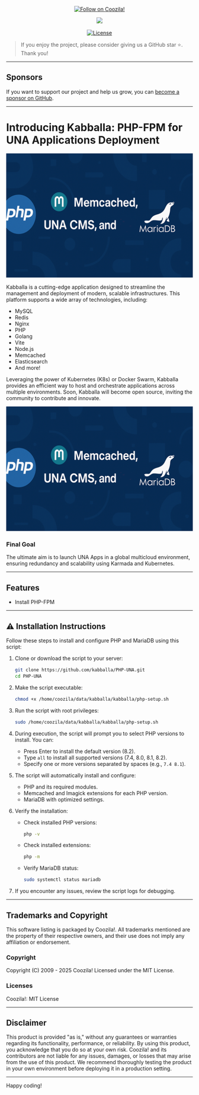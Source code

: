 <p align="center">
    <a href="https://www.coozila.com/plus/view-organization-profile/coozila" target="_blank">
        <img src="https://img.shields.io/badge/Follow_on-Coozila!-1c7ed6?style=flat" alt="Follow on Coozila!" />
    </a>
</p>

<p align="center">
    <img width="233px" height="auto" src="https://www.coozila.com/static/themes/prometheus/img/coozila.png" />
</p>

<p align="center">
    <a href="https://github.com/kabballa/PHP-UNA/dev/main/LICENSE" target="_blank">
        <img src="https://img.shields.io/badge/license-MIT-1c7ed6" alt="License" />
    </a>
</p>

> If you enjoy the project, please consider giving us a GitHub star ⭐️. Thank you!

---

## Sponsors

If you want to support our project and help us grow, you can [become a sponsor on GitHub](https://github.com/sponsors/coozila).

<p align="center">
    <a href="https://github.com/sponsors/coozila"></a>
</p>

---

# Introducing Kabballa: PHP-FPM for UNA Applications Deployment

<p align="center">
    <img src="assets/php-setup.png" alt="Kabballa PHP Setup" />
</p>

Kabballa is a cutting-edge application designed to streamline the management and deployment of modern, scalable infrastructures. This platform supports a wide array of technologies, including:

- MySQL
- Redis
- Nginx
- PHP
- Golang
- Vite
- Node.js
- Memcached
- Elasticsearch
- And more!

Leveraging the power of Kubernetes (K8s) or Docker Swarm, Kabballa provides an efficient way to host and orchestrate applications across multiple environments. Soon, Kabballa will become open source, inviting the community to contribute and innovate.

<p align="center">
    <img src="assets/php-setup.png" alt="Kabballa PHP" />
</p>

### **Final Goal**

The ultimate aim is to launch UNA Apps in a global multicloud environment, ensuring redundancy and scalability using Karmada and Kubernetes.

---

## Features

- Install PHP-FPM

---

## ⚠️ Installation Instructions

Follow these steps to install and configure PHP and MariaDB using this script:

1. Clone or download the script to your server:
   ```bash
   git clone https://github.com/kabballa/PHP-UNA.git
   cd PHP-UNA
   ```

2. Make the script executable:
   ```bash
   chmod +x /home/coozila/data/kabballa/kabballa/php-setup.sh
   ```

3. Run the script with root privileges:
   ```bash
   sudo /home/coozila/data/kabballa/kabballa/php-setup.sh
   ```

4. During execution, the script will prompt you to select PHP versions to install. You can:
   - Press Enter to install the default version (8.2).
   - Type `all` to install all supported versions (7.4, 8.0, 8.1, 8.2).
   - Specify one or more versions separated by spaces (e.g., `7.4 8.1`).

5. The script will automatically install and configure:
   - PHP and its required modules.
   - Memcached and Imagick extensions for each PHP version.
   - MariaDB with optimized settings.

6. Verify the installation:
   - Check installed PHP versions:
     ```bash
     php -v
     ```
   - Check installed extensions:
     ```bash
     php -m
     ```
   - Verify MariaDB status:
     ```bash
     sudo systemctl status mariadb
     ```

7. If you encounter any issues, review the script logs for debugging.

---

## Trademarks and Copyright

This software listing is packaged by Coozila!. All trademarks mentioned are the property of their respective owners, and their use does not imply any affiliation or endorsement.

### Copyright

Copyright (C) 2009 - 2025 Coozila! Licensed under the MIT License.

### Licenses

Coozila!: MIT License

---

## Disclaimer

This product is provided "as is," without any guarantees or warranties regarding its functionality, performance, or reliability. By using this product, you acknowledge that you do so at your own risk. Coozila! and its contributors are not liable for any issues, damages, or losses that may arise from the use of this product. We recommend thoroughly testing the product in your own environment before deploying it in a production setting.

---

Happy coding!